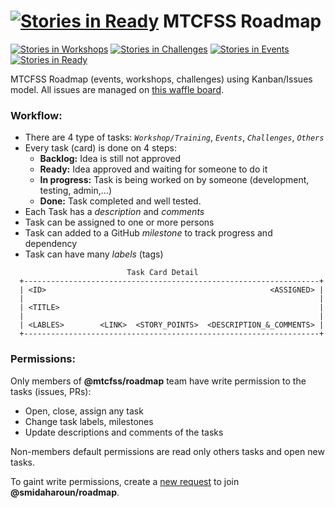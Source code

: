 [![Stories in Ready](https://badge.waffle.io/smidaharoun/roadmap.png?label=ready&title=Ready)](https://waffle.io/smidaharoun/roadmap)
MTCFSS Roadmap
===
[![Stories in Workshops](https://waffle.io/smidaharoun/roadmap.svg?label=training-proposal&title=Workshops)](https://waffle.io/smidaharoun/roadmap)
[![Stories in Challenges](https://waffle.io/smidaharoun/roadmap.svg?label=challenges-proposal&title=Challenges)](https://waffle.io/smidaharoun/roadmap)
[![Stories in Events](https://waffle.io/smidaharoun/roadmap.svg?label=events-proposal&title=Events)](https://waffle.io/smidaharoun/roadmap)
[![Stories in Ready](https://waffle.io/smidaharoun/roadmap.svg?label=ready&title=Ready)](https://waffle.io/smidaharoun/roadmap)

MTCFSS Roadmap (events, workshops, challenges) using Kanban/Issues model.
All issues are managed on [this waffle board](https://waffle.io/smidaharoun/roadmap).

### Workflow:

- There are 4 type of tasks: _`Workshop/Training`_, _`Events`_, _`Challenges`_, _`Others`_
- Every task (card) is done on 4 steps:
  - **Backlog:** Idea is still not approved
  - **Ready:** Idea approved and waiting for someone to do it
  - **In progress:** Task is being worked on by someone (development, testing, admin,...)
  - **Done:** Task completed and well tested.
- Each Task has a _description_ and _comments_
- Task can be assigned to one or more persons
- Task can added to a GitHub _milestone_ to track progress and dependency
- Task can have many _labels_ (tags)

```
                          Task Card Detail
  +------------------------------------------------------------------+
  | <ID>                                                  <ASSIGNED> |
  |                                                                  |
  | <TITLE>                                                          |
  |                                                                  |
  | <LABLES>        <LINK>  <STORY_POINTS>  <DESCRIPTION_&_COMMENTS> |
  +------------------------------------------------------------------+
```

### Permissions:

Only members of **@mtcfss/roadmap** team have write permission to the tasks (issues, PRs):
- Open, close, assign any task
- Change task labels, milestones
- Update descriptions and comments of the tasks

Non-members default permissions are read only others tasks and open new tasks.

To gaint write permissions, create a [new request](https://github.com/smidaharoun/roadmap/issues/new) to join **@smidaharoun/roadmap**.
